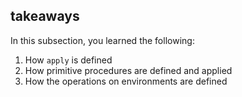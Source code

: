 ## takeaways

In this subsection, you learned the following:

  1. How `apply` is defined
  2. How primitive procedures are defined and applied
  3. How the operations on environments are defined


